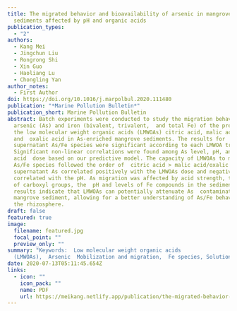 ```yaml
---
title: The migrated behavior and bioavailability of arsenic in mangrove
  sediments affected by pH and organic acids
publication_types:
  - "2"
authors:
  - Kang Mei
  - Jingchun Liu
  - Rongrong Shi
  - Xin Guo
  - Haoliang Lu
  - Chongling Yan
author_notes:
  - First Author
doi: https://doi.org/10.1016/j.marpolbul.2020.111480
publication: "*Marine Pollution Bulletin*"
publication_short: Marine Pollution Bulletin
abstract: Batch experiments were conducted to study the migration behavior of
  arsenic (As) and iron (bivalent, trivalent,  and total Fe) of the presence of
  the low molecular weight organic acids (LMWOAs) citric acid, malic acid,
  and  oxalic acid in As-enriched mangrove sediments. The results for
  supernatant As/Fe species were significant according to each LMWOA treatment.
  Significant non-linear correlations were found among As level, pH, and
  acid  dose based on our predictive model. The capacity of LMWOAs to mobilize
  As/Fe species followed the order of  citric acid > malic acid/oxalic acid. The
  supernatant As correlated positively with the LMWOAs dose and negatively
  correlated with the pH. As migration was affected by acid strength, the number
  of carboxyl groups, the  pH and levels of Fe compounds in the sediments. The
  results indicate that LMWOAs can potentially attenuate As  contamination from
  mangrove sediment, allowing for a better understanding of As/Fe behavior in
  the rhizosphere.
draft: false
featured: true
image:
  filename: featured.jpg
  focal_point: ""
  preview_only: ""
summary: "Keywords:  Low molecular weight organic acids
  (LMWOAs),  Arsenic  Mobilization and migration,  Fe species, Solution pH"
date: 2020-07-13T05:11:45.654Z
links:
  - icon: ""
    icon_pack: ""
    name: PDF
    url: https://meikang.netlify.app/publication/the-migrated-behavior-and-bioavailability-of-arsenic-in-mangrove-sediments-affected-by-ph-and-organic-acids/meikang_2020_MPB.pdf
---
```

